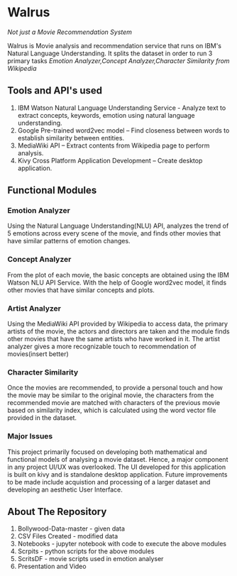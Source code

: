 # Walrus
*Not just a Movie Recommendation System*

Walrus is Movie analysis and recommendation service that runs on IBM's Natural Language Understanding.
It splits the dataset in order to run 3 primary tasks *Emotion Analyzer,Concept Analyzer,Character Similarity from Wikipedia*

## Tools and API's used
1. IBM Watson Natural Language Understanding Service - Analyze text to extract concepts, keywords, emotion using natural language understanding.
2. Google Pre-trained word2vec model – Find closeness between words to establish similarity between entities.
3. MediaWiki API – Extract contents from Wikipedia page to perform analysis.
4. Kivy Cross Platform Application Development – Create desktop application.

## Functional Modules
### Emotion Analyzer
Using the Natural Language Understanding(NLU) API, analyzes the trend of 5 emotions across every scene of the movie, and finds other movies that have similar patterns of emotion changes. 

### Concept Analyzer
From the plot of each movie, the basic concepts are obtained using the IBM Watson NLU API Service. With the help of Google word2vec model, it finds other movies that have similar concepts and plots. 

### Artist Analyzer
Using the MediaWiki API provided by Wikipedia to access data, the primary artists of the movie, the actors and directors are taken and the module finds other movies that have the same artists who have worked in it. The artist analyzer gives a more recognizable touch to recommendation of movies(insert better)

### Character Similarity
Once the movies are recommended, to provide a personal touch and how the movie may be similar to the original movie, the characters from the recommended movie are matched with characters of the previous movie based on similarity index, which is calculated using the word vector file provided in the dataset.


### Major Issues
This project primarily focused on developing both mathematical and functional models of analysing a movie dataset. Hence, a major component in any project UI/UX was overlooked. The UI developed for this application is built on kivy and is standalone desktop application. Future improvements to be made include acquistion and processing of a larger dataset and developing an aesthetic User Interface. 

## About The Repository
1) Bollywood-Data-master - given data
2) CSV Files Created - modified data 
3) Notebooks - jupyter notebook with code to execute the above modules
4) Scrpits - python scripts for the above modules
5) ScritsDF - movie scripts used in emotion analyser
6) Presentation and Video
